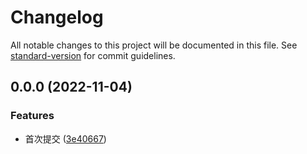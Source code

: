 # Changelog

All notable changes to this project will be documented in this file. See [standard-version](https://github.com/conventional-changelog/standard-version) for commit guidelines.

## 0.0.0 (2022-11-04)


### Features

* 首次提交 ([3e40667](https://github.com/yszar/obsidian-vuepress/commit/3e4066733063bb0e1a58aa5738d681936da8bdad))
